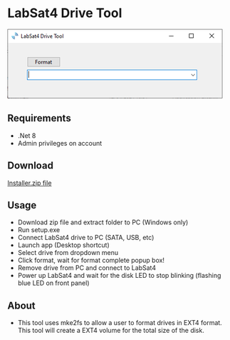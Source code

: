 # LabSat4 Drive Tool
![LabSat4 Drive Tool](https://github.com/ghostfacesuk/LabSat_Drive_Tool/blob/main/UI.png)

## Requirements
- .Net 8 
- Admin privileges on account

## Download
[Installer.zip file](https://github.com/ghostfacesuk/LabSat_Drive_Tool/blob/main/LabSat4%20Drive%20Tool%20Installer/Debug/Installer.zip)

## Usage 
- Download zip file and extract folder to PC (Windows only)
- Run setup.exe
- Connect LabSat4 drive to PC (SATA, USB, etc)
- Launch app (Desktop shortcut)
- Select drive from dropdown menu
- Click format, wait for format complete popup box! 
- Remove drive from PC and connect to LabSat4
- Power up LabSat4 and wait for the disk LED to stop blinking (flashing blue LED on front panel)

## About
- This tool uses mke2fs to allow a user to format drives in EXT4 format. This tool will create a EXT4 volume for the total size of the disk. 


